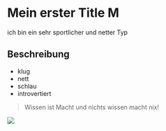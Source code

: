 # Mein erster Title M
ich bin ein sehr sportlicher und netter Typ

## Beschreibung
* klug
* nett
* schlau
* introvertiert


> Wissen ist Macht und nichts wissen macht nix!

<img src="https://images.freeimages.com/images/large-previews/2a1/alien-1309855.jpg"/>
